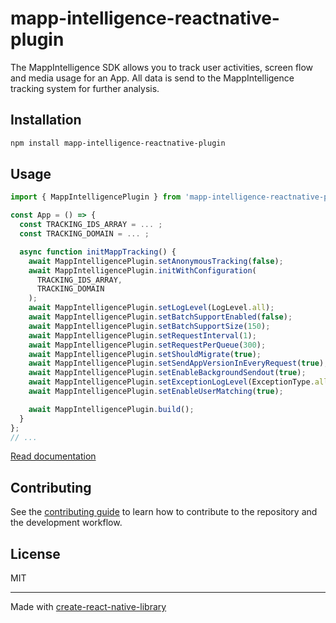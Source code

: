 # mapp-intelligence-reactnative-plugin

The MappIntelligence SDK allows you to track user activities, screen flow and media usage for an App. All data is send to the MappIntelligence tracking system for further analysis.

## Installation

```sh
npm install mapp-intelligence-reactnative-plugin
```

## Usage

```js
import { MappIntelligencePlugin } from 'mapp-intelligence-reactnative-plugin';

const App = () => {
  const TRACKING_IDS_ARRAY = ... ;
  const TRACKING_DOMAIN = ... ;

  async function initMappTracking() {
    await MappIntelligencePlugin.setAnonymousTracking(false);
    await MappIntelligencePlugin.initWithConfiguration(
      TRACKING_IDS_ARRAY,
      TRACKING_DOMAIN
    );
    await MappIntelligencePlugin.setLogLevel(LogLevel.all);
    await MappIntelligencePlugin.setBatchSupportEnabled(false);
    await MappIntelligencePlugin.setBatchSupportSize(150);
    await MappIntelligencePlugin.setRequestInterval(1);
    await MappIntelligencePlugin.setRequestPerQueue(300);
    await MappIntelligencePlugin.setShouldMigrate(true);
    await MappIntelligencePlugin.setSendAppVersionInEveryRequest(true);
    await MappIntelligencePlugin.setEnableBackgroundSendout(true);
    await MappIntelligencePlugin.setExceptionLogLevel(ExceptionType.all);
    await MappIntelligencePlugin.setEnableUserMatching(true);

    await MappIntelligencePlugin.build();
  }
};
// ...
```

[Read documentation](https://docs.mapp.com/v1/docs/react-native-sdk)

## Contributing

See the [contributing guide](CONTRIBUTING.md) to learn how to contribute to the repository and the development workflow.

## License

MIT

---

Made with [create-react-native-library](https://github.com/callstack/react-native-builder-bob)
